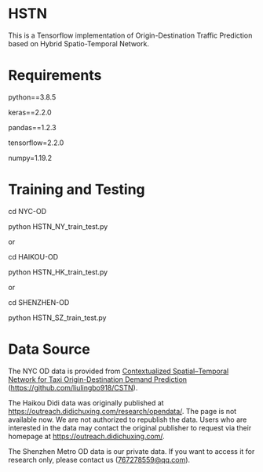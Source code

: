 # HSTN
This is a Tensorflow implementation of Origin-Destination Traffic Prediction based on Hybrid Spatio-Temporal Network.

# Requirements
python==3.8.5

keras==2.2.0

pandas==1.2.3

tensorflow=2.2.0

numpy=1.19.2

# Training and Testing
cd NYC-OD

python HSTN_NY_train_test.py

or

cd HAIKOU-OD

python HSTN_HK_train_test.py

or

cd SHENZHEN-OD

python HSTN_SZ_train_test.py

# Data Source
The NYC OD data is provided from [Contextualized Spatial–Temporal Network for Taxi Origin-Destination Demand Prediction](https://ieeexplore.ieee.org/abstract/document/8720246) (https://github.com/liulingbo918/CSTN).

The Haikou Didi data was originally published at https://outreach.didichuxing.com/research/opendata/. The page is not available now. We are not authorized to republish the data. Users who are interested in the data may contact the original publisher to request via their homepage at https://outreach.didichuxing.com/.

The Shenzhen Metro OD data is our private data. If you want to access it for research only, please contact us (767278559@qq.com).
